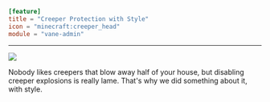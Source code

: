 ```toml
[feature]
title = "Creeper Protection with Style"
icon = "minecraft:creeper_head"
module = "vane-admin"
```
---
![](assets/gifs/creeper-protection.gif)

Nobody likes creepers that blow away half of your house,
but disabling creeper explosions is really lame.
That's why we did something about it, with style.
